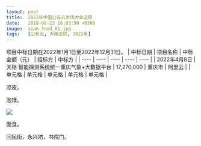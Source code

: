 ```yaml
---
layout: post
title:  2022年中国公有云市场大单追踪
date:   2018-08-23 16:03:50 +0300
image:  xian_food_01.jpg
tags:   [公有云, 大单追踪, 2022年]
---
```

项目中标日期在2022年1月1日至2022年12月31日。
|  中标日期  |  项目名称  |  中标金额（元）  |  招标方  |  中标方  |
|  ----  | ---- | ---- | ---- | ---- |
| 2022年4月8日  | 天枢·智能探测系统统一重庆气象+大数据平台 | 17,270,000 | 重庆市 | 阿里云 |
| 单元格  | 单元格 | 单元格 | 单元格 | 单元格 |

凉皮。

泡馍。

![]({{site.baseurl}}/img/04.jpg)

面食。

回民街，永兴坊，书院门。
